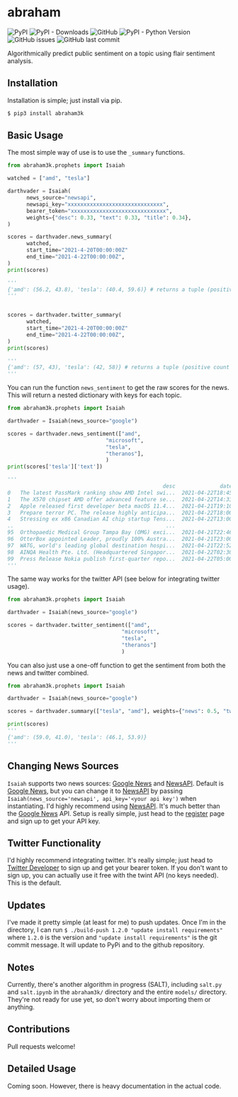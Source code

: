 # abraham

![PyPI](https://img.shields.io/pypi/v/abraham3k)
![PyPI - Downloads](https://img.shields.io/pypi/dm/abraham3k)
![GitHub](https://img.shields.io/github/license/ckinateder/abraham)
![PyPI - Python Version](https://img.shields.io/pypi/pyversions/abraham3k)
![GitHub issues](https://img.shields.io/github/issues/ckinateder/abraham)
![GitHub last commit](https://img.shields.io/github/last-commit/ckinateder/abraham)


Algorithmically predict public sentiment on a topic using flair sentiment analysis.

## Installation

Installation is simple; just install via pip.

```bash
$ pip3 install abraham3k
```

## Basic Usage

The most simple way of use is to use the `_summary` functions.

```python
from abraham3k.prophets import Isaiah

watched = ["amd", "tesla"]

darthvader = Isaiah(
      news_source="newsapi",
      newsapi_key="xxxxxxxxxxxxxxxxxxxxxxxxxxxxxx",
      bearer_token="xxxxxxxxxxxxxxxxxxxxxxxxxxxxxx",
      weights={"desc": 0.33, "text": 0.33, "title": 0.34},
)

scores = darthvader.news_summary(
      watched,
      start_time="2021-4-20T00:00:00Z" 
      end_time="2021-4-22T00:00:00Z",
)
print(scores)

'''
{'amd': (56.2, 43.8), 'tesla': (40.4, 59.6)} # returns a tuple (positive count : negative count)
'''


scores = darthvader.twitter_summary(
      watched,
      start_time="2021-4-20T00:00:00Z" 
      end_time="2021-4-22T00:00:00Z",
)
print(scores)

'''
{'amd': (57, 43), 'tesla': (42, 58)} # returns a tuple (positive count : negative count)
'''
```

You can run the function `news_sentiment` to get the raw scores for the news. This will return a nested dictionary with keys for each topic.

```python
from abraham3k.prophets import Isaiah

darthvader = Isaiah(news_source="google") 

scores = darthvader.news_sentiment(["amd", 
                               "microsoft", 
                               "tesla", 
                               "theranos"],
                               )
print(scores['tesla']['text'])

'''
                                                 desc              datetime  probability sentiment
0   The latest PassMark ranking show AMD Intel swi...  2021-04-22T18:45:03Z     0.999276  NEGATIVE
1   The X570 chipset AMD offer advanced feature se...  2021-04-22T14:33:07Z     0.999649  POSITIVE
2   Apple released first developer beta macOS 11.4...  2021-04-21T19:10:02Z     0.990774  POSITIVE
3   Prepare terror PC. The release highly anticipa...  2021-04-22T18:00:02Z     0.839055  POSITIVE
4   Stressing ex x86 Canadian AI chip startup Tens...  2021-04-22T13:00:07Z     0.759295  POSITIVE
..                                                ...                   ...          ...       ...
95  Orthopaedic Medical Group Tampa Bay (OMG) exci...  2021-04-21T22:46:00Z     0.979155  POSITIVE
96  OtterBox appointed Leader, proudly 100% Austra...  2021-04-21T23:00:00Z     0.992927  POSITIVE
97  WATG, world's leading global destination hospi...  2021-04-21T22:52:00Z     0.993889  POSITIVE
98  AINQA Health Pte. Ltd. (Headquartered Singapor...  2021-04-22T02:30:00Z     0.641172  POSITIVE
99  Press Release Nokia publish first-quarter repo...  2021-04-22T05:00:00Z     0.894449  NEGATIVE
'''
```

The same way works for the twitter API (see below for integrating twitter usage).

```python
from abraham3k.prophets import Isaiah

darthvader = Isaiah(news_source="google") 

scores = darthvader.twitter_sentiment(["amd", 
                                    "microsoft", 
                                    "tesla", 
                                    "theranos"]
                                    )
```

You can also just use a one-off function to get the sentiment from both the news and twitter combined.

```python
from abraham3k.prophets import Isaiah

darthvader = Isaiah(news_source="google") 

scores = darthvader.summary(["tesla", "amd"], weights={"news": 0.5, "twitter": 0.5})

print(scores)
'''
{'amd': (59.0, 41.0), 'tesla': (46.1, 53.9)}
'''
```

## Changing News Sources

`Isaiah` supports two news sources: [Google News](https://news.google.com/) and [NewsAPI](https://newsapi.org/). Default is [Google News](https://news.google.com/), but you can change it to [NewsAPI](https://newsapi.org/) by passing `Isaiah(news_source='newsapi', api_key='<your api key')` when instantiating. I'd highly recommend using [NewsAPI](https://newsapi.org/). It's much better than the [Google News](https://news.google.com/) API. Setup is really simple, just head to the [register](https://newsapi.org/register) page and sign up to get your API key.

## Twitter Functionality

I'd highly recommend integrating twitter. It's really simple; just head to [Twitter Developer](https://developer.twitter.com/en) to sign up and get your bearer token. If you don't want to sign up, you can actually use it free with the twint API (no keys needed). This is the default.

## Updates

I've made it pretty simple (at least for me) to push updates. Once I'm in the directory, I can run `$ ./build-push 1.2.0 "update install requirements"` where `1.2.0` is the version and `"update install requirements"` is the git commit message. It will update to PyPi and to the github repository.

## Notes

Currently, there's another algorithm in progress (SALT), including `salt.py` and `salt.ipynb` in the `abraham3k/` directory and the entire `models/` directory. They're not ready for use yet, so don't worry about importing them or anything.

## Contributions

Pull requests welcome!

## Detailed Usage

Coming soon. However, there is heavy documentation in the actual code.
